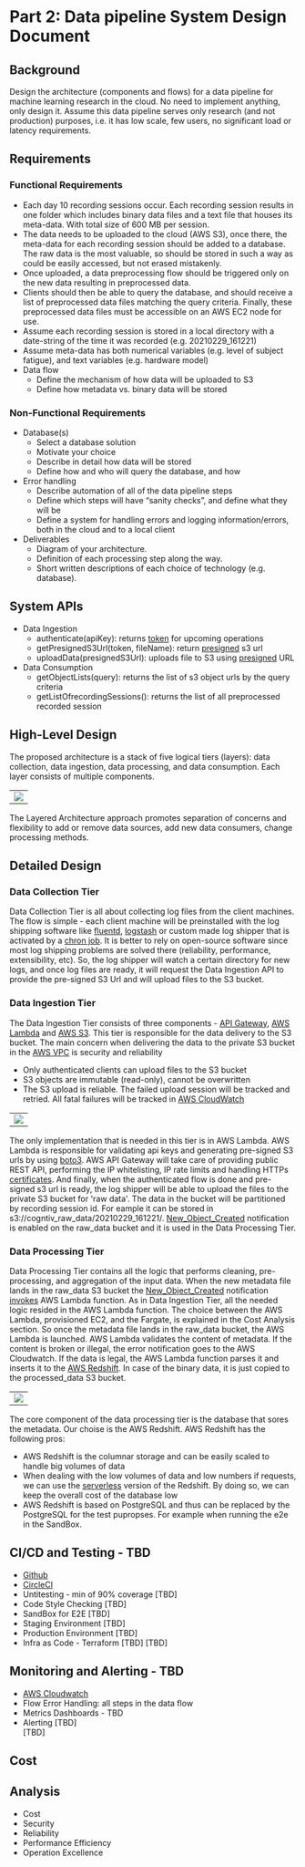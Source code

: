 # Part 2: Data pipeline System Design Document

## Background
Design the architecture (components and flows) for a data pipeline for machine learning research in the cloud. No need to implement anything, only design it. Assume this data pipeline serves only research (and not production) purposes, i.e. it has low scale, few users, no significant load or latency requirements.

## Requirements

### Functional Requirements
- Each day 10 recording sessions occur. Each recording session results in one folder which includes binary data files and a text file that houses its meta-data. With total size of 600 MB per session.
- The data needs to be uploaded to the cloud (AWS S3), once there, the meta-data for each recording session should
be added to a database. The raw data is the most valuable, so should be stored in such a way as could be easily
accessed, but not erased mistakenly.
- Once uploaded, a data preprocessing flow should be triggered only on the new data resulting in preprocessed data.
- Clients should then be able to query the database, and should receive a list of preprocessed data files matching the query criteria. Finally, these preprocessed data files must be accessible on an AWS EC2 node for use.
- Assume each recording session is stored in a local directory with a date-string of the time it was recorded (e.g.
20210229_161221)
- Assume meta-data has both numerical variables (e.g. level of subject fatigue), and text variables (e.g. hardware
model)
- Data flow
    - Define the mechanism of how data will be uploaded to S3
    - Define how metadata vs. binary data will be stored

### Non-Functional Requirements
- Database(s)
    - Select a database solution
    - Motivate your choice
    - Describe in detail how data will be stored
    - Define how and who will query the database, and how
- Error handling
    - Describe automation of all of the data pipeline steps
    - Define which steps will have “sanity checks”, and define what they will be
    - Define a system for handling errors and logging information/errors, both in the cloud and to a local client
- Deliverables
    - Diagram of your architecture.
    - Definition of each processing step along the way.
    - Short written descriptions of each choice of technology (e.g. database).

## System APIs
- Data Ingestion
  - authenticate(apiKey): returns [token](https://docs.aws.amazon.com/apigateway/latest/developerguide/http-api-jwt-authorizer.html) for upcoming operations  
  - getPresignedS3Url(token, fileName): return [presigned](https://docs.aws.amazon.com/AmazonS3/latest/userguide/using-presigned-url.html) s3 url 
  - uploadData(presignedS3Url): uploads file to S3 using [presigned](https://docs.aws.amazon.com/AmazonS3/latest/userguide/PresignedUrlUploadObject.html) URL
- Data Consumption
  - getObjectLists(query): returns the list of s3 object urls by the query criteria
  - getListOfrecordingSessions(): returns the list of all preprocessed recorded session

## High-Level Design
The proposed architecture is a stack of five logical tiers (layers): data collection, data ingestion, data processing, and data consumption. Each layer consists of multiple components.   

<table width="256px">
  <tr>
    <td><img src="./images/architecture.png" /></td>
  </tr>
</table>

The Layered Architecture approach promotes separation of concerns and flexibility to add or remove data sources, add new data consumers, change processing methods.


## Detailed Design 

### Data Collection Tier
Data Collection Tier is all about collecting log files from the client machines. The flow is simple - each client machine will be preinstalled with the log shipping software like [fluentd](https://www.fluentd.org/), [logstash](https://www.elastic.co/logstash/) or custom made log shipper that is activated by a [chron job](https://en.wikipedia.org/wiki/Cron). It is better to rely on open-source software since most log shipping problems are solved there (reliability, performance, extensibility, etc). So, the log shipper will watch a certain directory for new logs, and once log files are ready, it will request the Data Ingestion API to provide the pre-signed S3 Url and will upload files to the S3 bucket.

### Data Ingestion Tier
The Data Ingestion Tier consists of three components - [API Gateway](https://docs.aws.amazon.com/apigateway/latest/developerguide/welcome.html), [AWS Lambda](https://aws.amazon.com/lambda/) and [AWS S3](https://aws.amazon.com/s3/). This tier is responsible for the data delivery to the S3 bucket. The main concern when delivering the data to the private S3 bucket in the [AWS VPC](https://aws.amazon.com/vpc/) is security and reliability
- Only authenticated clients can upload files to the S3 bucket
- S3 objects are immutable (read-only), cannot be overwritten
- The S3 upload is reliable. The failed upload session will be tracked and retried. All fatal failures will be tracked in [AWS CloudWatch](https://aws.amazon.com/cloudwatch/)

<table width="256px">
  <tr>
    <td><img src="./images/data-ingest.png" /></td>
  </tr>
</table>

The only implementation that is needed in this tier is in AWS Lambda. AWS Lambda is responsible for validating api keys and generating pre-signed S3 urls by using [boto3](https://boto3.amazonaws.com/v1/documentation/api/latest/guide/s3-presigned-urls.html). AWS API Gateway will take care of providing public REST API, performing the IP whitelisting, IP rate limits and handling HTTPs [certificates](https://docs.aws.amazon.com/apigateway/latest/developerguide/getting-started-client-side-ssl-authentication.html). And finally, when the authenticated flow is done and pre-signed s3 url is ready, the log shipper will be able to upload the files to the private S3 bucket for 'raw data'. The data in the bucket will be partitioned by recording session id. For eample it can be stored in s3://cogntiv_raw_data/20210229_161221/. [New_Object_Created](https://docs.aws.amazon.com/AmazonS3/latest/userguide/NotificationHowTo.html) notification is enabled on the raw_data bucket and it is used in the Data Processing Tier.


### Data Processing Tier
Data Processing Tier contains all the logic that performs cleaning, pre-processing, and aggregation of the input data. When the new metadata file lands in the raw_data S3 bucket the [New_Object_Created](https://docs.aws.amazon.com/AmazonS3/latest/userguide/NotificationHowTo.html) notification [invokes](https://docs.aws.amazon.com/AmazonS3/latest/userguide/how-to-enable-disable-notification-intro.html) AWS Lambda function. As in Data Ingestion Tier, all the needed logic resided in the AWS Lambda function. The choice between the AWS Lambda, provisioned EC2, and the Fargate, is explained in the Cost Analysis section. So once the metadata file lands in the raw_data bucket, the AWS Lambda is launched. AWS Lambda validates the content of metadata. If the content is broken or illegal, the error notification goes to the AWS Cloudwatch. If the data is legal, the AWS Lambda function parses it and inserts it to the [AWS Redshift](https://aws.amazon.com/redshift/). In case of the binary data, it is just copied to the processed_data S3 bucket.
<table width="256px">
  <tr>
    <td><img src="./images/data-ingest.png" /></td>
  </tr>
</table>

The core component of the data processing tier is the database that sores the metadata. Our choise is the AWS Redshift. AWS Redshift has the following pros:
- AWS Redshift is the columnar storage and can be easily scaled to handle big volumes of data
- When dealing with the low volumes of data and low numbers if requests, we can use the [serverless](https://aws.amazon.com/blogs/aws/introducing-amazon-redshift-serverless-run-analytics-at-any-scale-without-having-to-manage-infrastructure/) version of the Redshift. By doing so, we can keep the overall cost of the database low
- AWS Redshift is based on PostgreSQL and thus can be replaced by the PostgreSQL for the test pupropses. For example when running the e2e in the SandBox.  


## CI/CD and Testing - TBD
- [Github](https://github.com)
- [CircleCI](https://github.com/marketplace/circleci)
- Untitesting - min of 90% coverage [TBD]
- Code Style Checking [TBD]
- SandBox for E2E [TBD]
- Staging Environment [TBD]
- Production Environment [TBD]
- Infra as Code - Terraform [TBD]
[TBD]

## Monitoring and Alerting - TBD
- [AWS Cloudwatch](https://aws.amazon.com/cloudwatch/)
- Flow Error Handling: all steps in the data flow 
- Metrics Dashboards - TBD
- Alerting [TBD]  
[TBD]


## Cost

## Analysis
- Cost
- Security
- Reliability
- Performance Efficiency
- Operation Excellence
